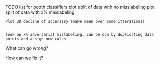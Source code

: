 TODO list for booth classifiers
    plot split of data with no misslabeling
    plot split of data with x% misslabeling

    Plot 2D decline of accerassy (make mean over some itterations)


    look on x% adversarial mislabeling, can be don by duplicating data points and assign new calss.




What can go wrong?

How can we fix it? 